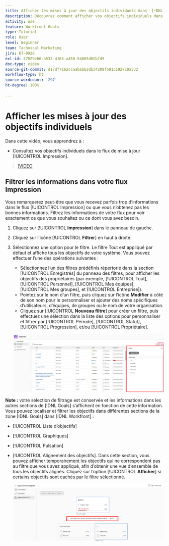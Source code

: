 ```yaml
---
title: Afficher les mises à jour des objectifs individuels dans  [!DNL Workfront Goals]
description: Découvrez comment afficher vos objectifs individuels dans le flux de mise à jour [!UICONTROL Impression] dans [!DNL Goals].
activity: use
feature: Workfront Goals
type: Tutorial
role: User
level: Beginner
team: Technical Marketing
jira: KT-8928
exl-id: 47029e66-a533-4165-a458-54665d82bfd9
doc-type: video
source-git-commit: d17df7162ccaab6b62db34209f50131927c0a532
workflow-type: ht
source-wordcount: '297'
ht-degree: 100%

---
```


# Afficher les mises à jour des objectifs individuels

Dans cette vidéo, vous apprendrez à :

* Consultez vos objectifs individuels dans le flux de mise à jour [!UICONTROL Impression].

>[!VIDEO](https://video.tv.adobe.com/v/335200/?quality=12&learn=on&enablevpops)

## Filtrer les informations dans votre flux Impression

Vous remarquerez peut-être que vous recevez parfois trop d’informations dans le flux [!UICONTROL Impression] ou que vous n’obtenez pas les bonnes informations. Filtrez les informations de votre flux pour voir exactement ce que vous souhaitez ou ce dont vous avez besoin.

1. Cliquez sur [!UICONTROL **Impression**] dans le panneau de gauche.
1. Cliquez sur l’icône [!UICONTROL **Filtrer**] en haut à droite.
1. Sélectionnez une option pour le filtre. Le filtre Tout est appliqué par défaut et affiche tous les objectifs de votre système. Vous pouvez effectuer l’une des opérations suivantes :

   * Sélectionnez l’un des filtres prédéfinis répertorié dans la section [!UICONTROL Enregistrés] du panneau des filtres, pour afficher les objectifs des propriétaires (par exemple, [!UICONTROL Tout], [!UICONTROL Personnel], [!UICONTROL Mes équipes], [!UICONTROL Mes groupes], et [!UICONTROL Entreprise]).
   * Pointez sur le nom d’un filtre, puis cliquez sur l’icône **Modifier** à côté de son nom pour le personnaliser et ajouter des noms spécifiques d’utilisateurs, d’équipes, de groupes ou le nom de votre organisation.
   * Cliquez sur [!UICONTROL **Nouveau filtre**] pour créer un filtre, puis effectuez une sélection dans la liste des options pour personnaliser et filtrer par [!UICONTROL Période], [!UICONTROL Statut], [!UICONTROL Progression], et/ou [!UICONTROL Propriétaire].

   ![Une image du panneau [!UICONTROL Filtres] dans [!DNL Workfront Goals]](assets/18-workfront-goals-pulse-stream.png)

**Note :** votre sélection de filtrage est conservée et les informations dans les autres sections de [!DNL Goals] s’affichent en fonction de cette information. Vous pouvez localiser et filtrer les objectifs dans différentes sections de la zone [!DNL Goals] dans [!DNL Workfront] :

* [!UICONTROL Liste d’objectifs]
* [!UICONTROL Graphiques]
* [!UICONTROL Pulsation]
* [!UICONTROL Alignement des objectifs]. Dans cette section, vous pouvez afficher temporairement les objectifs qui ne correspondent pas au filtre que vous avez appliqué, afin d’obtenir une vue d’ensemble de tous les objectifs alignés. Cliquez sur l’option [!UICONTROL **Afficher**] si certains objectifs sont cachés par le filtre sélectionné.

  ![](assets/19-workfront-goals-filter-show-it.png)
